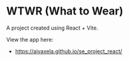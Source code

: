 # WTWR (What to Wear)

A project created using React + Vite.

View the app here:

- https://aivaxela.github.io/se_project_react/
